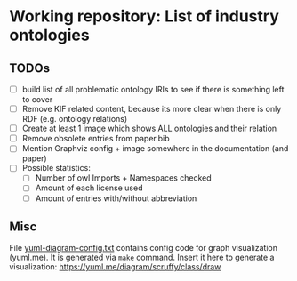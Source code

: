 # Working repository: List of industry ontologies

## TODOs

* [ ] build list of all problematic ontology IRIs to see if there is something left to cover
* [ ] Remove KIF related content, because its more clear when there is only RDF (e.g. ontology relations)
* [ ] Create at least 1 image which shows ALL ontologies and their relation
* [ ] Remove obsolete entries from paper.bib
* [ ] Mention Graphviz config + image somewhere in the documentation (and paper)
* [ ] Possible statistics:
  * [ ] Number of owl Imports + Namespaces checked
  * [ ] Amount of each license used
  * [ ] Amount of entries with/without abbreviation

## Misc

File [yuml-diagram-config.txt](./yuml-diagram-config.txt) contains config code for graph visualization (yuml.me).
It is generated via `make` command.
Insert it here to generate a visualization: https://yuml.me/diagram/scruffy/class/draw
